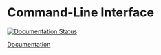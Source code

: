 # Command-Line Interface
[![Documentation Status](https://readthedocs.org/projects/au-software-design-2017/badge/?version=cli)](http://au-software-design-2017.readthedocs.io/en/cli/?badge=cli)

[Documentation](http://au-software-design-2017.readthedocs.io/en/cli/)
